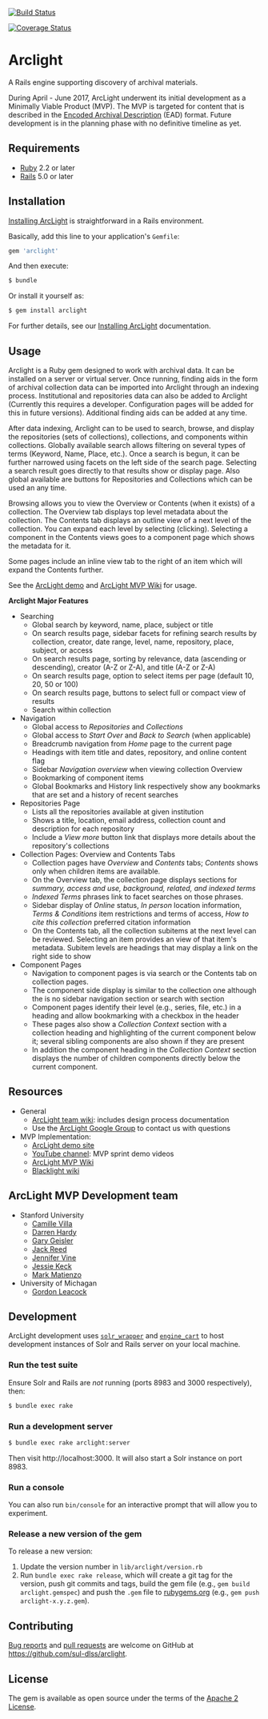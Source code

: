 [![Build Status](https://travis-ci.org/sul-dlss/arclight.svg?branch=master)](https://travis-ci.org/sul-dlss/arclight)

[![Coverage Status](https://coveralls.io/repos/github/sul-dlss/arclight/badge.svg?branch=master)](https://coveralls.io/github/sul-dlss/arclight?branch=master)

# Arclight

A Rails engine supporting discovery of archival materials.

During April - June 2017, ArcLight underwent its initial development as a Minimally Viable Product (MVP). The MVP is targeted for content that is described in the [Encoded Archival Description](http://eadiva.com/2/) (EAD) format. Future development is in the planning phase with no definitive timeline as yet.

## Requirements

* [Ruby](https://www.ruby-lang.org/en/) 2.2 or later
* [Rails](http://rubyonrails.org) 5.0 or later

## Installation

[Installing ArcLight](https://github.com/sul-dlss/arclight/wiki/Creating,-installing,-and-running-your-ArcLight-application) is straightforward in a Rails environment.

Basically, add this line to your application's `Gemfile`:

```ruby
gem 'arclight'
```

And then execute:

```sh
$ bundle
```

Or install it yourself as:

```sh
$ gem install arclight
```

For further details, see our [Installing ArcLight](https://github.com/sul-dlss/arclight/wiki/Creating,-installing,-and-running-your-ArcLight-application) documentation.

## Usage

Arclight is a Ruby gem designed to work with archival data. It can be installed on a server or virtual server. Once running, finding aids in the form of archival collection data can be imported into Arclight through an indexing process. Institutional and repositories data can also be added to Arclight (Currently this requires a developer. Configuration pages will be added for this in future versions). Additional finding aids can be added at any time.

After data indexing, Arclight can to be used to search, browse, and display the repositories (sets of collections), collections, and components within collections. Globally available search allows filtering on several types of terms (Keyword, Name, Place, etc.). Once a search is begun, it can be further narrowed using facets on the left side of the search page. Selecting a search result goes directly to that results show or display page. Also global available are buttons for Repositories and Collections which can be used an any time.

Browsing allows you to view the Overview or Contents (when it exists) of a collection. The Overview tab displays top level metadata about the collection. The Contents tab displays an outline view of a next level of the collection. You can expand each level by selecting (clicking). Selecting a component in the Contents views goes to a component page which shows the metadata for it.

Some pages include an inline view tab to the right of an item which will expand the Contents further.

See the [ArcLight demo](https://arclight-demo.projectblacklight.org/) and [ArcLight MVP Wiki](https://github.com/sul-dlss/arclight/wiki) for usage.

**Arclight Major Features**

* Searching
  * Global search by keyword, name, place, subject or title
  * On search results page, sidebar facets for refining search results by collection, creator, date range, level, name, repository, place, subject, or access
  * On search results page, sorting by relevance, data (ascending or descending), creator (A-Z or Z-A), and title (A-Z or Z-A)
  * On search results page, option to select items per page (default 10, 20, 50 or 100)
  * On search results page, buttons to select full or compact view of results
  * Search within collection
* Navigation
  * Global access to *Repositories* and *Collections*
  * Global access to *Start Over* and *Back to Search* (when applicable)
  * Breadcrumb navigation from *Home* page to the current page
  * Headings with item title and dates, repository, and online content flag
  * Sidebar *Navigation overview* when viewing collection Overview
  * Bookmarking of component items
  * Global Bookmarks and History link respectively show any bookmarks that are set and a history of recent searches
* Repositories Page
  * Lists all the repositories available at given institution
  * Shows a title, location, email address, collection count and description for each repository
  * Include a *View more* button link that displays more details about the repository's collections
* Collection Pages: Overview and Contents Tabs
  * Collection pages have *Overview* and *Contents* tabs; *Contents* shows only when children items are available.
  * On the Overview tab, the collection page displays sections for *summary, access and use, background, related, and indexed terms*
  * *Indexed Terms* phrases link to facet searches on those phrases.
  * Sidebar display of *Online* status, *In person* location information, *Terms & Conditions* item restrictions and terms of access, *How to cite this collection* preferred citation information
  * On the Contents tab, all the collection subitems at the next level can be reviewed. Selecting an item provides an view of that item's metadata. Subitem levels are headings that may display a link on the right side to show
* Component Pages
  * Navigation to component pages is via search or the Contents tab on collection pages.
  * The component side display is similar to the collection one although the is no sidebar navigation section or search with section
  * Component pages identify their level (e.g., series, file, etc.) in a heading and allow bookmarking with a checkbox in the header
  * These pages also show a *Collection Context* section with a collection heading and highlighting of the current component below it; several sibling components are also shown if they are present
  * In addition the component heading in the *Collection Context* section displays the number of children components directly below the current component.

## Resources

* General
  * [ArcLight team wiki](https://wiki.duraspace.org/display/hydra/ArcLight): includes design process documentation
  * Use the [ArcLight Google Group](http://groups.google.com/d/forum/arclight-community) to contact us with questions
* MVP Implementation:
  * [ArcLight demo site](https://arclight-demo.projectblacklight.org/)
  * [YouTube channel](https://www.youtube.com/channel/UCbSaP93HdypsW6hXy7V1nFQ): MVP sprint demo videos
  * [ArcLight MVP Wiki](https://github.com/sul-dlss/arclight/wiki)
  * [Blacklight wiki](https://github.com/projectblacklight/blacklight/wiki)

## ArcLight MVP Development team

* Stanford University
  * [Camille Villa](https://github.com/camillevilla)
  * [Darren Hardy](https://github.com/drh-stanford)
  * [Gary Geisler](https://github.com/ggeisler)
  * [Jack Reed](https://github.com/mejackreed)
  * [Jennifer Vine](https://github.com/jvine)
  * [Jessie Keck](https://github.com/jkeck)
  * [Mark Matienzo](https://github.com/anarchivist)
* University of Michagan
  * [Gordon Leacock](https://github.com/gordonleacock)

## Development

ArcLight development uses [`solr_wrapper`](https://rubygems.org/gems/solr_wrapper/versions/0.18.1) and [`engine_cart`](https://rubygems.org/gems/engine_cart) to host development instances of Solr and Rails server on your local machine.

### Run the test suite

Ensure Solr and Rails are _not_ running (ports 8983 and 3000 respectively), then:

```sh
$ bundle exec rake
```

### Run a development server

```sh
$ bundle exec rake arclight:server
```

Then visit http://localhost:3000. It will also start a Solr instance on port 8983.

### Run a console

You can also run `bin/console` for an interactive prompt that will allow you to experiment.

### Release a new version of the gem

To release a new version:

1. Update the version number in `lib/arclight/version.rb`
2. Run `bundle exec rake release`, which will create a git tag for the version, push git commits and tags, build the gem file (e.g., `gem build arclight.gemspec`) and push the `.gem` file to [rubygems.org](https://rubygems.org) (e.g., `gem push arclight-x.y.z.gem`).

## Contributing

[Bug reports](https://github.com/sul-dlss/arclight/issues) and [pull requests](https://github.com/sul-dlss/arclight/pulls) are welcome on GitHub at https://github.com/sul-dlss/arclight.

## License

The gem is available as open source under the terms of the [Apache 2 License](https://opensource.org/licenses/Apache-2.0).
